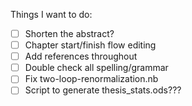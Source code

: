Things I want to do:

- [ ] Shorten the abstract?
- [ ] Chapter start/finish flow editing
- [ ] Add references throughout
- [ ] Double check all spelling/grammar
- [ ] Fix two-loop-renormalization.nb
- [ ] Script to generate thesis_stats.ods???
